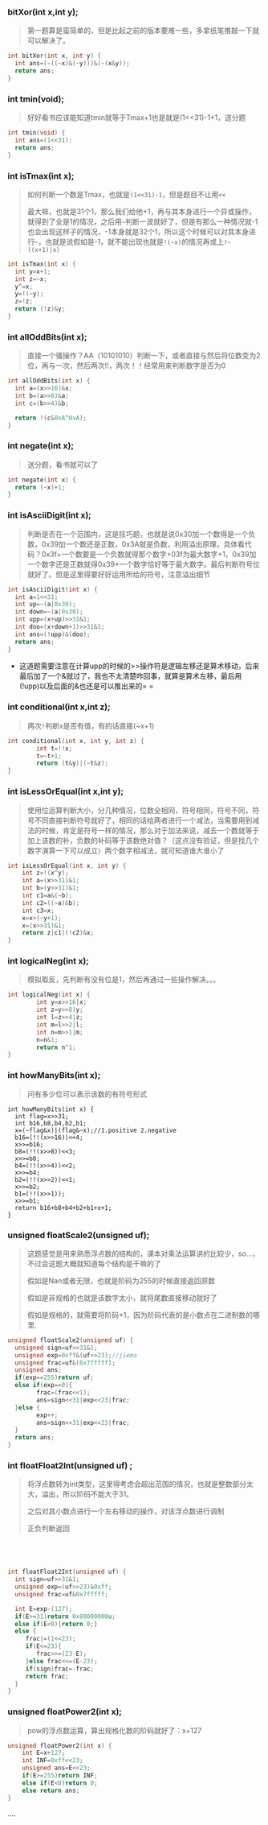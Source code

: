 ### bitXor(int x,int y);

> 第一题算是蛮简单的，但是比起之前的版本要难一些，多拿纸笔推敲一下就可以解决了。

```c++
int bitXor(int x, int y) {
  int ans=(~((~x)&(~y)))&(~(x&y));
  return ans;
}
```

### int tmin(void);

> 好好看书应该能知道tmin就等于Tmax+1也是就是(1<<31)-1+1，送分题

```c++
int tmin(void) {
  int ans=(1<<31);
  return ans;
}
```

### int isTmax(int x);

> 如何判断一个数是Tmax，也就是`(1<<31)-1`，但是题目不让用`<<`
>
> 最大嘛，也就是31个1，那么我们给他+1，再与其本身进行一个异或操作，就得到了全是1的情况，之后用`~`判断一波就好了，但是有那么一种情况就-1也会出现这样子的情况，-1本身就是32个1，所以这个时候可以对其本身进行`~`，也就是说假如是-1，就不能出现也就是`!(~x)`的情况再或上`!~((x+1)|x)`

```c++
int isTmax(int x) {
  int y=x+1;
  int z=~x;
  y^=x;
  y=!(~y);
  z=!z;
  return (!z)&y;
}
```

### int allOddBits(int x);

> 直接一个骚操作？AA（10101010）判断一下，或者直接与然后将位数变为2位，再与一次，然后两次!!，两次！！经常用来判断数字是否为0

```c++
int allOddBits(int x) {
  int a=(x>>16)&x;
  int b=(a>>8)&a;
  int c=(b>>4)&b;

  return !(c&0xA^0xA);
}
```

### int negate(int x);

> 送分题，看书就可以了

```c++
int negate(int x) {
  return (~x)+1;
}
```

### int isAsciiDigit(int x);

> 判断是否在一个范围内，这是技巧题，也就是说0x30加一个数得是一个负数，0x39加一个数还是正数，0x3A就是负数，利用溢出原理，具体看代码？0x3f+一个数要是一个负数就得那个数字+03f为最大数字+1，0x39加一个数字还是正数就得0x39+一个数字恰好等于最大数字。最后判断符号位就好了。但是这里得要好好运用所给的符号，注意溢出细节

```c++
int isAsciiDigit(int x) {
  int a=1<<31;
  int up=~(a|0x39);
  int down=~(a|0x30);
  int upp=(x+up)>>31&1;
  int doo=(x+down+1)>>31&1;
  int ans=(!upp)&(doo);
  return ans;
}
```

- 这道题需要注意在计算upp的时候的>>操作符是逻辑左移还是算术移动，后来最后加了一个&就过了，我也不太清楚咋回事，就算是算术左移，最后用(!upp)以及后面的&也还是可以推出来的= =

### int conditional(int x,int z);

> 两次`!`判断x是否有值，有的话直接(~x+1)

```c++
int conditional(int x, int y, int z) {
        int t=!!x;
        t=~t+1;
        return (t&y)|(~t&z);
}
```

### int isLessOrEqual(int x,int y);

> 使用位运算判断大小，分几种情况，位数全相同，符号相同，符号不同，符号不同直接判断符号就好了，相同的话给两者进行一个减法，当需要用到减法的时候，肯定是符号一样的情况，那么对于加法来说，减去一个数就等于加上该数的补，负数的补码等于该数绝对值？（这点没有验证，但是找几个数字演算一下可以成立）两个数字相减法，就可知道谁大谁小了

```c++
int isLessOrEqual(int x, int y) {
    int z=!(x^y);
    int a=(x>>31)&1;
    int b=(y>>31)&1;
    int c1=a&(~b);
    int c2=((~a)&b);
    int c3=x;
    x=x+(~y+1);
    x=(x>>31)&1;
    return z|c1|(!c2)&x;
}
```

### int logicalNeg(int x);

> 模拟取反，先判断有没有位是1，然后再通过一些操作解决。。。

```c++
int logicalNeg(int x) {
        int y=x>>16|x;
        int z=y>>8|y;
        int l=z>>4|z;
        int m=l>>2|l;
        int n=m>>1|m;
        n=n&1;
        return n^1;
}
```

### int howManyBits(int x);

> 问有多少位可以表示该数的有符号形式

```
int howManyBits(int x) {
  int flag=x>>31;
  int b16,b8,b4,b2,b1;
  x=(~flag&x)|(flag&~x);//1.positive 2.negative
  b16=(!!(x>>16))<<4;
  x>>=b16;
  b8=(!!(x>>8))<<3;
  x>>=b8;
  b4=(!!(x>>4))<<2;
  x>>=b4;
  b2=(!!(x>>2))<<1;
  x>>=b2;
  b1=(!!(x>>1));
  x>>=b1;
  return b16+b8+b4+b2+b1+x+1;
}
```

### unsigned floatScale2(unsigned uf);

> 这题感觉是用来熟悉浮点数的结构的，课本对乘法运算讲的比较少，so...，不过会这题大概就知道每个结构是干嘛的了
>
> 假如是Nan或者无限，也就是阶码为255的时候直接返回原数
>
> 假如是非规格的也就是该数字太小，就将尾数直接移动就好了
>
> 假如是规格的，就需要将阶码+1，因为阶码代表的是小数点在二进制数的哪里.

```c++
unsigned floatScale2(unsigned uf) {
  unsigned sign=uf>>31&1;
  unsigned exp=0xff&(uf>>23);//jiema
  unsigned frac=uf&(0x7fffff);
  unsigned ans;
  if(exp==255)return uf;
  else if(exp==0){
        frac=(frac<<1);
        ans=sign<<31|exp<<23|frac;
  }else {
        exp++;
        ans=sign<<31|exp<<23|frac;
  }
  return ans;
}
```

### int floatFloat2Int(unsigned uf) ;

> 将浮点数转为int类型，这里得考虑会超出范围的情况，也就是整数部分太大，溢出，所以阶码不能大于31。
>
> 之后对其小数点进行一个左右移动的操作，对该浮点数进行调制
>
> 正负判断返回

```c++




int floatFloat2Int(unsigned uf) {
  int sign=uf>>31&1;
  unsigned exp=(uf>>23)&0xff;
  unsigned frac=uf&0x7fffff;

  int E=exp-(127);
  if(E>=31)return 0x80000000u;
  else if(E<0){return 0;}
  else {
     frac|=(1<<23);
     if(E<=23){
        frac>>=(23-E);
     }else frac<<=(E-23);
     if(sign)frac=-frac;
     return frac;
  }
}
```

### unsigned floatPower2(int x);

> pow的浮点数运算，算出规格化数的阶码就好了：x+127

```c++
unsigned floatPower2(int x) {
    int E=x+127;
    int INF=0xff<<23;
    unsigned ans=E<<23;
    if(E>=255)return INF;
    else if(E<0)return 0;
    else return ans;
}
```

....
